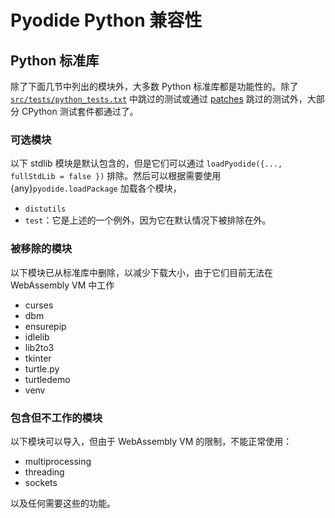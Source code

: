 # Pyodide Python 兼容性

## Python 标准库

除了下面几节中列出的模块外，大多数 Python 标准库都是功能性的。除了 [`src/tests/python_tests.txt`](https://github.com/pyodide/pyodide/blob/main/src/tests/python_tests.txt) 中跳过的测试或通过 [patches](https://github.com/pyodide/pyodide/tree/main/cpython/patches) 跳过的测试外，大部分 CPython 测试套件都通过了。

### 可选模块

以下 stdlib 模块是默认包含的，但是它们可以通过 `loadPyodide({..., fullStdLib = false })` 排除。然后可以根据需要使用 {any}`pyodide.loadPackage` 加载各个模块，

- `distutils`
- `test`：它是上述的一个例外，因为它在默认情况下被排除在外。

### 被移除的模块

以下模块已从标准库中删除，以减少下载大小，由于它们目前无法在 WebAssembly VM 中工作

- curses
- dbm
- ensurepip
- idlelib
- lib2to3
- tkinter
- turtle.py
- turtledemo
- venv

### 包含但不工作的模块

以下模块可以导入，但由于 WebAssembly VM 的限制，不能正常使用：

- multiprocessing
- threading
- sockets

以及任何需要这些的功能。